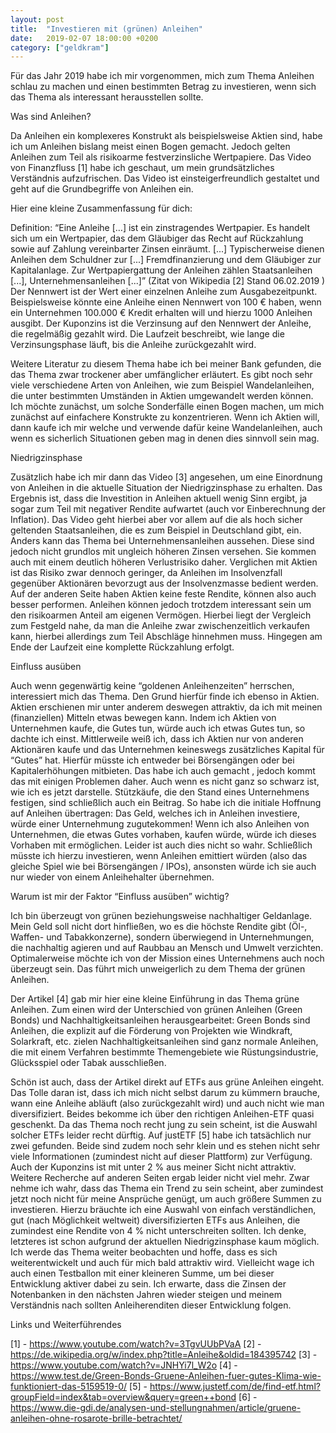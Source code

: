 ```yaml
---
layout: post
title:  "Investieren mit (grünen) Anleihen"
date:   2019-02-07 18:00:00 +0200
category: ["geldkram"]
---
```


Für das Jahr 2019 habe ich mir vorgenommen, mich zum Thema Anleihen schlau zu machen und einen bestimmten Betrag zu investieren, wenn sich das Thema als interessant herausstellen sollte.

Was sind Anleihen?

Da Anleihen ein komplexeres Konstrukt als beispielsweise Aktien sind, habe ich um Anleihen bislang meist einen Bogen gemacht. Jedoch gelten Anleihen zum Teil als risikoarme festverzinsliche Wertpapiere. Das Video von Finanzfluss [1] habe ich geschaut, um mein grundsätzliches Verständnis aufzufrischen. Das Video ist einsteigerfreundlich gestaltet und geht auf die Grundbegriffe von Anleihen ein.

Hier eine kleine Zusammenfassung für dich:

Definition: “Eine Anleihe […] ist ein zins­tragendes Wertpapier. Es handelt sich um ein Wertpapier, das dem Gläubiger das Recht auf Rückzahlung sowie auf Zahlung vereinbarter Zinsen einräumt. [...] Typischerweise dienen Anleihen dem Schuldner zur [...] Fremdfinanzierung und dem Gläubiger zur Kapitalanlage. Zur Wertpapiergattung der Anleihen zählen Staatsanleihen [...], Unternehmensanleihen [...]” (Zitat von Wikipedia [2] Stand 06.02.2019 )
Der Nennwert ist der Wert einer einzelnen Anleihe zum Ausgabezeitpunkt. Beispielsweise könnte eine Anleihe einen Nennwert von 100 € haben, wenn ein Unternehmen 100.000 € Kredit erhalten will und hierzu 1000 Anleihen ausgibt. 
Der Kuponzins ist die Verzinsung auf den Nennwert der Anleihe, die regelmäßig gezahlt wird.
Die Laufzeit beschreibt, wie lange die Verzinsungsphase läuft, bis die Anleihe zurückgezahlt wird.


Weitere Literatur zu diesem Thema habe ich bei meiner Bank gefunden, die das Thema zwar trockener aber umfänglicher erläutert. Es gibt noch sehr viele verschiedene Arten von Anleihen, wie zum Beispiel Wandelanleihen, die unter bestimmten Umständen in Aktien umgewandelt werden können. Ich möchte zunächst, um solche Sonderfälle einen Bogen machen, um mich zunächst auf einfachere Konstrukte zu konzentrieren. Wenn ich Aktien will, dann kaufe ich mir welche und verwende dafür keine Wandelanleihen, auch wenn es sicherlich Situationen geben mag in denen dies sinnvoll sein mag.

Niedrigzinsphase

Zusätzlich habe ich mir dann das Video [3] angesehen, um eine Einordnung von Anleihen in die aktuelle Situation der Niedrigzinsphase zu erhalten. Das Ergebnis ist, dass die Investition in Anleihen aktuell wenig Sinn ergibt, ja sogar zum Teil mit negativer Rendite aufwartet (auch vor Einberechnung der Inflation). Das Video geht hierbei aber vor allem auf die als hoch sicher geltenden Staatsanleihen, die es zum Beispiel in Deutschland gibt, ein. Anders kann das Thema bei Unternehmensanleihen aussehen. Diese sind jedoch nicht grundlos mit ungleich höheren Zinsen versehen. Sie kommen auch mit einem deutlich höheren Verlustrisiko daher. Verglichen mit Aktien ist das Risiko zwar dennoch geringer, da Anleihen im Insolvenzfall gegenüber Aktionären bevorzugt aus der Insolvenzmasse bedient werden. Auf der anderen Seite haben Aktien keine feste Rendite, können also auch besser performen. Anleihen können jedoch trotzdem interessant sein um den risikoarmen Anteil am eigenen Vermögen. Hierbei liegt der Vergleich zum Festgeld nahe, da man die Anleihe zwar zwischenzeitlich verkaufen kann, hierbei allerdings zum Teil Abschläge hinnehmen muss. Hingegen am Ende der Laufzeit eine komplette Rückzahlung erfolgt.

Einfluss ausüben

Auch wenn gegenwärtig keine “goldenen Anleihenzeiten” herrschen, interessiert mich das Thema. Den Grund hierfür finde ich ebenso in Aktien.
Aktien erschienen mir unter anderem deswegen attraktiv, da ich mit meinen (finanziellen) Mitteln etwas bewegen kann. Indem ich Aktien von Unternehmen kaufe, die Gutes tun, würde auch ich etwas Gutes tun, so dachte ich einst. Mittlerweile weiß ich, dass ich Aktien nur von anderen Aktionären kaufe und das Unternehmen keineswegs zusätzliches Kapital für “Gutes” hat. Hierfür müsste ich entweder bei Börsengängen oder bei Kapitalerhöhungen mitbieten. Das habe ich auch gemacht , jedoch kommt das mit einigen Problemen daher. Auch wenn es nicht ganz so schwarz ist, wie ich es jetzt darstelle. Stützkäufe, die den Stand eines Unternehmens festigen, sind schließlich auch ein Beitrag.
So habe ich die initiale Hoffnung auf Anleihen übertragen: Das Geld, welches ich in Anleihen investiere, würde einer Unternehmung zugutekommen! Wenn ich also Anleihen von Unternehmen, die etwas Gutes vorhaben, kaufen würde, würde ich dieses Vorhaben mit ermöglichen. Leider ist auch dies nicht so wahr. Schließlich müsste ich hierzu investieren, wenn Anleihen emittiert würden (also das gleiche Spiel wie bei Börsengängen / IPOs), ansonsten würde ich sie auch nur wieder von einem Anleihehalter übernehmen.

Warum ist mir der Faktor “Einfluss ausüben” wichtig?

Ich bin überzeugt von grünen beziehungsweise nachhaltiger Geldanlage. Mein Geld soll nicht dort hinfließen, wo es die höchste Rendite gibt (Öl-, Waffen- und Tabakkonzerne), sondern überwiegend in Unternehmungen, die nachhaltig agieren und auf Raubbau an Mensch und Umwelt verzichten. Optimalerweise möchte ich von der Mission eines Unternehmens auch noch überzeugt sein. Das führt mich unweigerlich zu dem Thema der grünen Anleihen.

Der Artikel [4] gab mir hier eine kleine Einführung in das Thema grüne Anleihen. Zum einen wird der Unterschied von grünen Anleihen (Green Bonds) und Nachhaltigkeitsanleihen herausgearbeitet:
Green Bonds sind Anleihen, die explizit auf die Förderung von Projekten wie Windkraft, Solarkraft, etc. zielen
Nachhaltigkeitsanleihen sind ganz normale Anleihen, die mit einem Verfahren bestimmte Themengebiete wie Rüstungsindustrie, Glücksspiel oder Tabak ausschließen.

Schön ist auch, dass der Artikel direkt auf ETFs aus grüne Anleihen eingeht. Das Tolle daran ist, dass ich mich nicht selbst darum zu kümmern brauche, wann eine Anleihe abläuft (also zurückgezahlt wird) und auch nicht wie man diversifiziert. Beides bekomme ich über den richtigen Anleihen-ETF quasi geschenkt. Da das Thema noch recht jung zu sein scheint, ist die Auswahl solcher ETFs leider recht dürftig. Auf justETF [5] habe ich tatsächlich nur zwei gefunden. Beide sind zudem noch sehr klein und es stehen nicht sehr viele Informationen (zumindest nicht auf dieser Plattform) zur Verfügung. Auch der Kuponzins ist mit unter 2 % aus meiner Sicht nicht attraktiv.
Weitere Recherche auf anderen Seiten ergab leider nicht viel mehr. Zwar nehme ich wahr, dass das Thema ein Trend zu sein scheint, aber zumindest jetzt noch nicht für meine Ansprüche genügt, um auch größere Summen zu investieren. Hierzu bräuchte ich eine Auswahl von einfach verständlichen, gut (nach Möglichkeit weltweit) diversifizierten ETFs aus Anleihen, die zumindest eine Rendite von 4 % nicht unterschreiten sollten. Ich denke, letzteres ist schon aufgrund der aktuellen Niedrigzinsphase kaum möglich. Ich werde das Thema weiter beobachten und hoffe, dass es sich weiterentwickelt und auch für mich bald attraktiv wird. Vielleicht wage ich auch einen Testballon mit einer kleineren Summe, um bei dieser Entwicklung aktiver dabei zu sein. Ich erwarte, dass die Zinsen der Notenbanken in den nächsten Jahren wieder steigen und meinem Verständnis nach sollten Anleiherenditen dieser Entwicklung folgen.

Links und Weiterführendes

[1] - https://www.youtube.com/watch?v=3TgvUUbPVaA
[2] - https://de.wikipedia.org/w/index.php?title=Anleihe&oldid=184395742
[3] - https://www.youtube.com/watch?v=JNHYi7l_W2o
[4] - https://www.test.de/Green-Bonds-Gruene-Anleihen-fuer-gutes-Klima-wie-funktioniert-das-5159519-0/
[5] - https://www.justetf.com/de/find-etf.html?groupField=index&tab=overview&query=green++bond
[6] - https://www.die-gdi.de/analysen-und-stellungnahmen/article/gruene-anleihen-ohne-rosarote-brille-betrachtet/